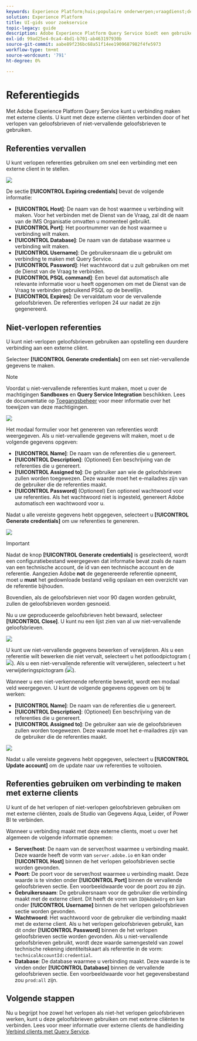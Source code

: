 ```yaml
---
keywords: Experience Platform;huis;populaire onderwerpen;vraagdienst;de dienst van de Vraag;vraag;vraagredacteur;de redacteur van de vraag;de redacteur van de Vraag;
solution: Experience Platform
title: UI-gids voor zoekservice
topic-legacy: guide
description: Adobe Experience Platform Query Service biedt een gebruikersinterface die kan worden gebruikt voor het schrijven en uitvoeren van query's, het weergeven van eerder uitgevoerde query's en het openen van query's die zijn opgeslagen door gebruikers binnen uw IMS-organisatie.
exl-id: 99ad25e4-0ca4-4bd1-b701-ab463197930b
source-git-commit: aabe89f236bc68a51f14ee1909687982f4fe5973
workflow-type: tm+mt
source-wordcount: '791'
ht-degree: 0%

---
```



# Referentiegids

Met Adobe Experience Platform Query Service kunt u verbinding maken met externe clients. U kunt met deze externe cliënten verbinden door of het verlopen van geloofsbrieven of niet-vervallende geloofsbrieven te gebruiken.

## Referenties vervallen

U kunt verlopen referenties gebruiken om snel een verbinding met een externe client in te stellen.

![](../images/ui/credentials/expiring-credentials.png)

De sectie **[!UICONTROL Expiring credentials]** bevat de volgende informatie:

- **[!UICONTROL Host]**: De naam van de host waarmee u verbinding wilt maken. Voor het verbinden met de Dienst van de Vraag, zal dit de naam van de IMS Organisatie omvatten u momenteel gebruikt.
- **[!UICONTROL Port]**: Het poortnummer van de host waarmee u verbinding wilt maken.
- **[!UICONTROL Database]**: De naam van de database waarmee u verbinding wilt maken.
- **[!UICONTROL Username]**: De gebruikersnaam die u gebruikt om verbinding te maken met Query Service.
- **[!UICONTROL Password]**: Het wachtwoord dat u zult gebruiken om met de Dienst van de Vraag te verbinden.
- **[!UICONTROL PSQL command]**: Een bevel dat automatisch alle relevante informatie voor u heeft opgenomen om met de Dienst van de Vraag te verbinden gebruikend PSQL op de bevellijn.
- **[!UICONTROL Expires]**: De vervaldatum voor de vervallende geloofsbrieven. De referenties verlopen 24 uur nadat ze zijn gegenereerd.

## Niet-verlopen referenties

U kunt niet-verlopen geloofsbrieven gebruiken aan opstelling een duurdere verbinding aan een externe cliënt.

Selecteer **[!UICONTROL Generate credentials]** om een set niet-vervallende gegevens te maken.

>[!NOTE]
>
>Voordat u niet-vervallende referenties kunt maken, moet u over de machtigingen **Sandboxes** en **Query Service Integration** beschikken. Lees de documentatie op [Toegangsbeheer](../../access-control/home.md) voor meer informatie over het toewijzen van deze machtigingen.

![](../images/ui/credentials/generate-credentials.png)

Het modaal formulier voor het genereren van referenties wordt weergegeven. Als u niet-vervallende gegevens wilt maken, moet u de volgende gegevens opgeven:

- **[!UICONTROL Name]**: De naam van de referenties die u genereert.
- **[!UICONTROL Description]**: (Optioneel) Een beschrijving van de referenties die u genereert.
- **[!UICONTROL Assigned to]**: De gebruiker aan wie de geloofsbrieven zullen worden toegewezen. Deze waarde moet het e-mailadres zijn van de gebruiker die de referenties maakt.
- **[!UICONTROL Password]** (Optioneel) Een optioneel wachtwoord voor uw referenties. Als het wachtwoord niet is ingesteld, genereert Adobe automatisch een wachtwoord voor u.

Nadat u alle vereiste gegevens hebt opgegeven, selecteert u **[!UICONTROL Generate credentials]** om uw referenties te genereren.

![](../images/ui/credentials/create-account.png)

>[!IMPORTANT]
>
>Nadat de knop **[!UICONTROL Generate credentials]** is geselecteerd, wordt een configuratiebestand weergegeven dat informatie bevat zoals de naam van een technische account, de id van een technische account en de referentie. Aangezien Adobe **not** de gegenereerde referentie opneemt, moet u **must** het gedownloade bestand veilig opslaan en een overzicht van de referentie bijhouden.
>
>Bovendien, als de geloofsbrieven niet voor 90 dagen worden gebruikt, zullen de geloofsbrieven worden gesnoeid.

Nu u uw geproduceerde geloofsbrieven hebt bewaard, selecteer **[!UICONTROL Close]**. U kunt nu een lijst zien van al uw niet-vervallende geloofsbrieven.

![](../images/ui/credentials/list-credentials.png)

U kunt uw niet-vervallende gegevens bewerken of verwijderen. Als u een referentie wilt bewerken die niet vervalt, selecteert u het potloodpictogram (![](../images/ui/credentials/edit-icon.png)). Als u een niet-vervallende referentie wilt verwijderen, selecteert u het verwijderingspictogram (![](../images/ui/credentials/delete-icon.png)).

Wanneer u een niet-verkennende referentie bewerkt, wordt een modaal veld weergegeven. U kunt de volgende gegevens opgeven om bij te werken:

- **[!UICONTROL Name]**: De naam van de referenties die u genereert.
- **[!UICONTROL Description]**: (Optioneel) Een beschrijving van de referenties die u genereert.
- **[!UICONTROL Assigned to]**: De gebruiker aan wie de geloofsbrieven zullen worden toegewezen. Deze waarde moet het e-mailadres zijn van de gebruiker die de referenties maakt.

![](../images/ui/credentials/update-credentials.png)

Nadat u alle vereiste gegevens hebt opgegeven, selecteert u **[!UICONTROL Update account]** om de update naar uw referenties te voltooien.

## Referenties gebruiken om verbinding te maken met externe clients

U kunt of de het verlopen of niet-verlopen geloofsbrieven gebruiken om met externe cliënten, zoals de Studio van Gegevens Aqua, Leider, of Power BI te verbinden.

Wanneer u verbinding maakt met deze externe clients, moet u over het algemeen de volgende informatie opnemen:

- **Server/host**: De naam van de server/host waarmee u verbinding maakt. Deze waarde heeft de vorm van `server.adobe.io` en kan onder **[!UICONTROL Host]** binnen de het verlopen geloofsbrieven sectie worden gevonden.
- **Poort**: De poort voor de server/host waarmee u verbinding maakt. Deze waarde is te vinden onder **[!UICONTROL Port]** binnen de vervallende geloofsbrieven sectie. Een voorbeeldwaarde voor de poort zou `80` zijn.
- **Gebruikersnaam**: De gebruikersnaam voor de gebruiker die verbinding maakt met de externe client. Dit heeft de vorm van `ID@AdobeOrg` en kan onder **[!UICONTROL Username]** binnen de het verlopen geloofsbrieven sectie worden gevonden.
- **Wachtwoord**: Het wachtwoord voor de gebruiker die verbinding maakt met de externe client. Als u het verlopen geloofsbrieven gebruikt, kan dit onder **[!UICONTROL Password]** binnen de het verlopen geloofsbrieven sectie worden gevonden. Als u niet-vervallende geloofsbrieven gebruikt, wordt deze waarde samengesteld van zowel technische rekening identiteitskaart als referentie in de vorm: `technicalAccountId:credential`.
- **Database**: De database waarmee u verbinding maakt. Deze waarde is te vinden onder **[!UICONTROL Database]** binnen de vervallende geloofsbrieven sectie. Een voorbeeldwaarde voor het gegevensbestand zou `prod:all` zijn.

## Volgende stappen

Nu u begrijpt hoe zowel het verlopen als niet-het verlopen geloofsbrieven werken, kunt u deze geloofsbrieven gebruiken om met externe cliënten te verbinden. Lees voor meer informatie over externe clients de handleiding [Verbind clients met Query Service](../clients/overview.md).